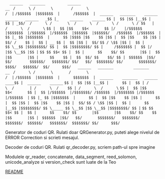 `  ______   _______          ______                                                      __`
` /      \ /       \        /      \                                                    /  |`
`/$$$$$$  |$$$$$$$  |      /$$$$$$  |  ______   _______    ______    ______   ______   _$$ |_     ______    ______`
`$$ |  $$ |$$ |__$$ |      $$ | _$$/  /      \ /       \  /      \  /      \ /      \ / $$   |   /      \  /      \`
`$$ |  $$ |$$    $$<       $$ |/    |/$$$$$$  |$$$$$$$  |/$$$$$$  |/$$$$$$  |$$$$$$  |$$$$$$/   /$$$$$$  |/$$$$$$  |`
`$$ |_ $$ |$$$$$$$  |      $$ |$$$$ |$$    $$ |$$ |  $$ |$$    $$ |$$ |  $$/ /    $$ |  $$ | __ $$ |  $$ |$$ |  $$/`
`$$ / \$$ |$$ |  $$ |      $$ \__$$ |$$$$$$$$/ $$ |  $$ |$$$$$$$$/ $$ |     /$$$$$$$ |  $$ |/  |$$ \__$$ |$$ |`
`$$ $$ $$< $$ |  $$ |      $$    $$/ $$       |$$ |  $$ |$$       |$$ |     $$    $$ |  $$  $$/ $$    $$/ $$ |`
` $$$$$$  |$$/   $$/        $$$$$$/   $$$$$$$/ $$/   $$/  $$$$$$$/ $$/       $$$$$$$/    $$$$/   $$$$$$/  $$/`
`     $$$/`
``
``
` ______   _______         _______                                       __`
` /      \ /       \       /       \                                     /  |`
`/$$$$$$  |$$$$$$$  |      $$$$$$$  |  ______    _______   ______    ____$$ |  ______    ______`
`$$ |  $$ |$$ |__$$ |      $$ |  $$ | /      \  /       | /      \  /    $$ | /      \  /      \`
`$$ |  $$ |$$    $$<       $$ |  $$ |/$$$$$$  |/$$$$$$$/ /$$$$$$  |/$$$$$$$ |/$$$$$$  |/$$$$$$  |`
`$$ |_ $$ |$$$$$$$  |      $$ |  $$ |$$    $$ |$$ |      $$ |  $$ |$$ |  $$ |$$    $$ |$$ |  $$/`
`$$ / \$$ |$$ |  $$ |      $$ |__$$ |$$$$$$$$/ $$ \_____ $$ \__$$ |$$ \__$$ |$$$$$$$$/ $$ |`
`$$ $$ $$< $$ |  $$ |      $$    $$/ $$       |$$       |$$    $$/ $$    $$ |$$       |$$ |`
` $$$$$$  |$$/   $$/       $$$$$$$/   $$$$$$$/  $$$$$$$/  $$$$$$/   $$$$$$$/  $$$$$$$/ $$/`
`     $$$/`





Generator de coduri QR.
Rulati doar QRGenerator.py, puteti alege nivelul de ERROR Correction si scrieti mesajul.

Decoder de coduri QR.
Rulati qr_decoder.py, scriem path-ul spre imagine


Modulele qr_reader, concatenate, data_segment, reed_solomon, unicode_analyze si version_check sunt luate de la Teo







[README](readme.txt)
